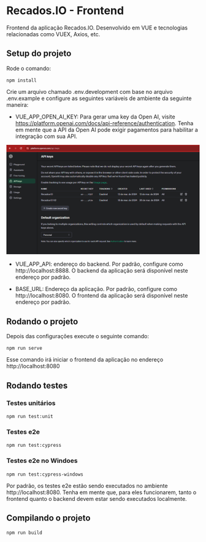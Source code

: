 # Recados.IO - Frontend

Frontend da aplicação Recados.IO. Desenvolvido em VUE e tecnologias relacionadas como VUEX, Axios, etc.

## Setup do projeto

Rode o comando:

```
npm install
```

Crie um arquivo chamado .env.development com base no arquivo .env.example e configure as seguintes variáveis de ambiente da seguinte maneira:

- VUE_APP_OPEN_AI_KEY: Para gerar uma key da Open AI, visite https://platform.openai.com/docs/api-reference/authentication. Tenha em mente que a API da Open AI pode exigir pagamentos para habilitar a integração com sua API.

![Tela da Open AI com a chaves de conexão](./open-ai-key.png)

- VUE_APP_API: endereço do backend. Por padrão, configure como http://localhost:8888. O backend da aplicação será disponível neste endereço por padrão.

- BASE_URL: Endereço da aplicação. Por padrão, configure como http://localhost:8080. O frontend da aplicação será disponível neste endereço por padrão.

## Rodando o projeto

Depois das configurações execute o seguinte comando:

```
npm run serve
```

Esse comando irá iniciar o frontend da aplicação no endereço http://localhost:8080

## Rodando testes

### Testes unitários

```
npm run test:unit
```

### Testes e2e
```
npm run test:cypress
```

### Testes e2e no Windoes
```
npm run test:cypress-windows
```

Por padrão, os testes e2e estão sendo executados no ambiente http://localhost:8080. Tenha em mente que, para eles funcionarem, tanto o frontend quanto o backend devem estar sendo executados localmente.

## Compilando o projeto

```
npm run build
```